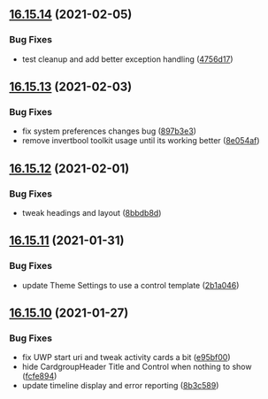 ## [16.15.14](https://github.com/phandcock/GrampsView/compare/v16.15.13...v16.15.14) (2021-02-05)


### Bug Fixes

* test cleanup and add better exception handling ([4756d17](https://github.com/phandcock/GrampsView/commit/4756d17e1cf8a2d3c6579bca27adcf7603664d88))



## [16.15.13](https://github.com/phandcock/GrampsView/compare/v16.15.12...v16.15.13) (2021-02-03)


### Bug Fixes

* fix system preferences changes bug ([897b3e3](https://github.com/phandcock/GrampsView/commit/897b3e359f2a21e2ddc9ef59bacb223214db8687))
* remove invertbool toolkit usage until its working better ([8e054af](https://github.com/phandcock/GrampsView/commit/8e054af11cd040d58926bc1c7cf1219421e6bb2d))



## [16.15.12](https://github.com/phandcock/GrampsView/compare/v16.15.11...v16.15.12) (2021-02-01)


### Bug Fixes

* tweak headings and layout ([8bbdb8d](https://github.com/phandcock/GrampsView/commit/8bbdb8da796727af08e4f281d3f7527f0d7446c7))



## [16.15.11](https://github.com/phandcock/GrampsView/compare/v16.15.10...v16.15.11) (2021-01-31)


### Bug Fixes

* update Theme Settings to use a control template ([2b1a046](https://github.com/phandcock/GrampsView/commit/2b1a0465a31b6135a66199b7870ccae2fa3afa71))



## [16.15.10](https://github.com/phandcock/GrampsView/compare/v16.15.9...v16.15.10) (2021-01-27)


### Bug Fixes

* fix UWP start uri and tweak activity cards a bit ([e95bf00](https://github.com/phandcock/GrampsView/commit/e95bf007f95a713d0bb3360eeb544cb2bb1604f5))
* hide CardgroupHeader Title and Control when nothing to show ([fcfe894](https://github.com/phandcock/GrampsView/commit/fcfe894c35d5d378a1724d7c63d185cc3a3e75fa))
* update timeline display and error reporting ([8b3c589](https://github.com/phandcock/GrampsView/commit/8b3c5897ded3a26f79e39a3dbe5d8842dfa1bd8c))



